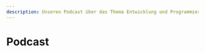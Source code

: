 ```yaml
---
description: Unseren Podcast über das Thema Entwicklung und Programmierung findest du hier.
---
```


<script setup>
import { reactive } from 'vue'

const state = reactive({ podcasts: [] })

fetch('https://api.sheetson.com/v2/sheets/Podcast?' + new URLSearchParams({
    apiKey: 'b4CyrfsTCufxGj7my4eNonELlxNPepoZ6s1AqM0PVrljct8V-u9KCmoRLPVLDQ',
    spreadsheetId: '1PRaIqRnYl2kCCK1w7vFTAJv6GrNdK77bG9XhTn2UxNQ'
  }), { cache: 'no-cache' }
).then(response => response.json()).then(json => {
  state.podcasts = json.results
})
</script>

# Podcast
>
<div class="flex flex-col gap-4 sm:flex-row">
  <a v-for="podcast in state.podcasts" :href="podcast.post_url" target="_blank" class="flex w-full bg-white border rounded-lg shadow-md sm:w-1/2 hover:bg-gray-100 dark:border-gray-700 dark:bg-gray-800 dark:hover:bg-gray-700">
      <div class="w-2/5">
        <iframe class="object-cover w-full h-full rounded-none rounded-l-lg" width="100%" height="100%" :src="podcast.video_url + '?controls=0'" title="YouTube video player" frameborder="0" allow="accelerometer; autoplay; clipboard-write; encrypted-media; gyroscope; picture-in-picture" allowfullscreen></iframe>
      </div>
      <div class="flex flex-col justify-between w-3/5 p-4 leading-normal">
        <h5 class="text-2xl font-bold tracking-tight text-gray-900 dark:text-white">{{ podcast.title }}</h5>
        <p class="mb-1 text-sm font-normal text-gray-700 dark:text-gray-400">
          {{ podcast.duration }} – {{ podcast.episode }}
        </p>
        <p class="mb-3 text-sm font-normal text-gray-700 dark:text-gray-400">
          {{ podcast.date }} mit {{ podcast.participant }}
        </p>
      </div>
  </a>
</div>

***
[![Code and Coffee Discord](https://discordapp.com/api/guilds/889432631672983562/widget.png?style=banner2)](http://discord.code-n.coffee)